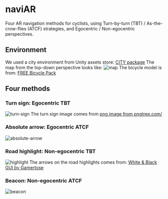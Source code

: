 # naviAR
Four AR navigation methods for cyclists, using Turn-by-turn (TBT) / As-the-crow-flies (ATCF) strategies, and Egocentric / Non-egocentric perspectives.

## Environment
We used a city environment from Unity assets store: <a href='https://assetstore.unity.com/packages/3d/environments/urban/city-package-107224'>CITY package</a>
The map from the top-down perspective looks like:
![map](https://github.com/qiu-yh18/naviAR/assets/54255285/435c6e58-e43f-4fb8-8e27-3f350efe2f92)
The bicycle model is from: <a href='https://assetstore.unity.com/packages/3d/vehicles/land/free-bicycle-pack-199782'>FREE Bicycle Pack</a>

## Four methods
### Turn sign: Egocentric TBT
![turn-sign](https://github.com/qiu-yh18/naviAR/assets/54255285/eaaf0639-3358-486d-8fab-d978af2bc867)
The turn sign image comes from <a href='https://pngtree.com/freepng/vector-turn-right-icon_4184100.html'>png image from pngtree.com/</a>

### Absolute arrow: Egocentric ATCF
![absolute-arrow](https://github.com/qiu-yh18/naviAR/assets/54255285/c68f747d-2bf5-42c8-986f-cfadab2e26ac)

### Road highlight: Non-egocentric TBT
![highlight](https://github.com/qiu-yh18/naviAR/assets/54255285/40377955-ae08-4241-bc19-94ad8126c66a)
The arrows on the road highlights comes from: <a href='https://assetstore.unity.com/packages/2d/gui/icons/white-black-gui-by-gamertose-168805'>White & Black GUI by Gamertose</a>

### Beacon: Non-egocentric ATCF
![beacon](https://github.com/qiu-yh18/naviAR/assets/54255285/1106e9a7-dcd2-4670-baf5-b268e14abf17)
